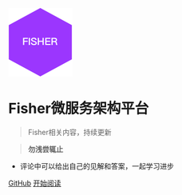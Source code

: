 ![logo](./fisher.png ':no-zoom')

# Fisher微服务架构平台

> Fisher相关内容，持续更新

> **勿浅尝辄止**

* 评论中可以给出自己的见解和答案，一起学习进步

[GitHub](https://github.com/fxllong/fisher)
[开始阅读](/welcome.md)
